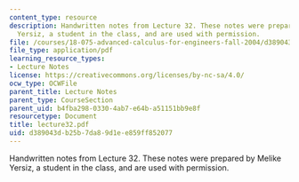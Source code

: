 ```yaml
---
content_type: resource
description: Handwritten notes from Lecture 32. These notes were prepared by Melike
  Yersiz, a student in the class, and are used with permission.
file: /courses/18-075-advanced-calculus-for-engineers-fall-2004/d389043db25b7da89d1ee859ff852077_lecture32.pdf
file_type: application/pdf
learning_resource_types:
- Lecture Notes
license: https://creativecommons.org/licenses/by-nc-sa/4.0/
ocw_type: OCWFile
parent_title: Lecture Notes
parent_type: CourseSection
parent_uid: b4fba298-0330-4ab7-e64b-a51151bb9e8f
resourcetype: Document
title: lecture32.pdf
uid: d389043d-b25b-7da8-9d1e-e859ff852077
---
```

Handwritten notes from Lecture 32. These notes were prepared by Melike Yersiz, a student in the class, and are used with permission.